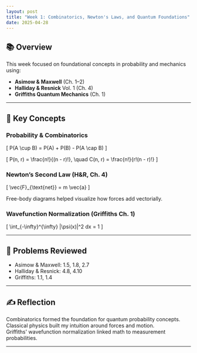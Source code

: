 ```yaml
---
layout: post
title: "Week 1: Combinatorics, Newton's Laws, and Quantum Foundations"
date: 2025-04-28
---
```


## 📚 Overview

This week focused on foundational concepts in probability and mechanics using:

- **Asimow & Maxwell** (Ch. 1–2)
- **Halliday & Resnick** Vol. 1 (Ch. 4)
- **Griffiths Quantum Mechanics** (Ch. 1)

---

## 📘 Key Concepts

### Probability & Combinatorics

\[
P(A \cup B) = P(A) + P(B) - P(A \cap B)
\]

\[
P(n, r) = \frac{n!}{(n - r)!}, \quad C(n, r) = \frac{n!}{r!(n - r)!}
\]

### Newton’s Second Law (H&R, Ch. 4)

\[
\vec{F}_{\text{net}} = m \vec{a}
\]

Free-body diagrams helped visualize how forces add vectorially.

### Wavefunction Normalization (Griffiths Ch. 1)

\[
\int_{-\infty}^{\infty} |\psi(x)|^2 dx = 1
\]

---

## 📝 Problems Reviewed

- Asimow & Maxwell: 1.5, 1.8, 2.7  
- Halliday & Resnick: 4.8, 4.10  
- Griffiths: 1.1, 1.4

---

## ✍️ Reflection

Combinatorics formed the foundation for quantum probability concepts.  
Classical physics built my intuition around forces and motion.  
Griffiths' wavefunction normalization linked math to measurement probabilities.

---

